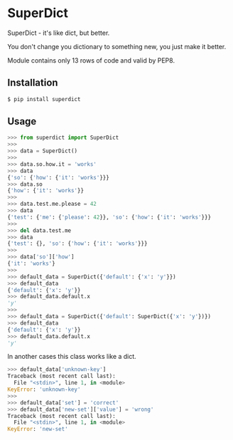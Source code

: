 # SuperDict

SuperDict - it's like dict, but better.

You don't change you dictionary to something new, you just make it better.

Module contains only 13 rows of code and valid by PEP8.

## Installation

```bash
$ pip install superdict
```

## Usage

```python
>>> from superdict import SuperDict
>>>
>>> data = SuperDict()
>>>
>>> data.so.how.it = 'works'
>>> data
{'so': {'how': {'it': 'works'}}}
>>> data.so
{'how': {'it': 'works'}}
>>>
>>> data.test.me.please = 42
>>> data
{'test': {'me': {'please': 42}}, 'so': {'how': {'it': 'works'}}}
>>>
>>> del data.test.me
>>> data
{'test': {}, 'so': {'how': {'it': 'works'}}}
>>>
>>> data['so']['how']
{'it': 'works'}
>>>
>>> default_data = SuperDict({'default': {'x': 'y'}})
>>> default_data
{'default': {'x': 'y'}}
>>> default_data.default.x
'y'
>>>
>>> default_data = SuperDict({'default': SuperDict({'x': 'y'})})
>>> default_data
{'default': {'x': 'y'}}
>>> default_data.default.x
'y'
```

In another cases this class works like a dict.

```python
>>> default_data['unknown-key']
Traceback (most recent call last):
  File "<stdin>", line 1, in <module>
KeyError: 'unknown-key'
>>>
>>> default_data['set'] = 'correct'
>>> default_data['new-set']['value'] = 'wrong'
Traceback (most recent call last):
  File "<stdin>", line 1, in <module>
KeyError: 'new-set'
```

